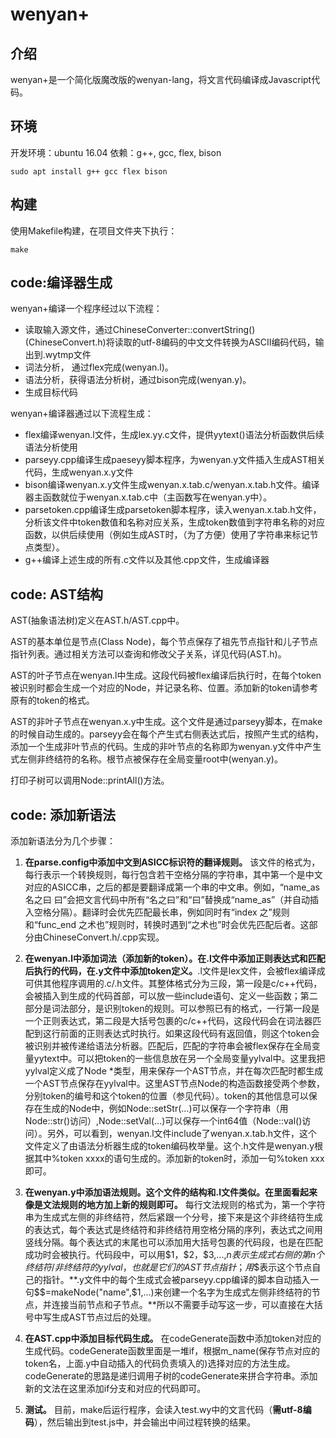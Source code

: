 # wenyan+

## 介绍

wenyan+是一个简化版魔改版的wenyan-lang，将文言代码编译成Javascript代码。

## 环境

开发环境：ubuntu 16.04
依赖：g++, gcc, flex, bison
```
sudo apt install g++ gcc flex bison
```

## 构建

使用Makefile构建，在项目文件夹下执行：
```
make
```

## code:编译器生成

wenyan+编译一个程序经过以下流程：
* 读取输入源文件，通过ChineseConverter::convertString()(ChineseConvert.h)将读取的utf-8编码的中文文件转换为ASCII编码代码，输出到.wytmp文件
* 词法分析， 通过flex完成(wenyan.l)。
* 语法分析，获得语法分析树，通过bison完成(wenyan.y)。
* 生成目标代码

wenyan+编译器通过以下流程生成：
* flex编译wenyan.l文件，生成lex.yy.c文件，提供yytext()语法分析函数供后续语法分析使用
* parseyy.cpp编译生成paeseyy脚本程序，为wenyan.y文件插入生成AST相关代码，生成wenyan.x.y文件
* bison编译wenyan.x.y文件生成wenyan.x.tab.c/wenyan.x.tab.h文件。编译器主函数就位于wenyan.x.tab.c中（主函数写在wenyan.y中）。
* parsetoken.cpp编译生成parsetoken脚本程序，读入wenyan.x.tab.h文件，分析该文件中token数值和名称对应关系，生成token数值到字符串名称的对应函数，以供后续使用（例如生成AST时，（为了方便）使用了字符串来标记节点类型）。
* g++编译上述生成的所有.c文件以及其他.cpp文件，生成编译器

## code: AST结构

AST(抽象语法树)定义在AST.h/AST.cpp中。

AST的基本单位是节点(Class Node)，每个节点保存了祖先节点指针和儿子节点指针列表。通过相关方法可以查询和修改父子关系，详见代码(AST.h)。

AST的叶子节点在wenyan.l中生成。这段代码被flex编译后执行时，在每个token被识别时都会生成一个对应的Node，并记录名称、位置。添加新的token请参考原有的token的格式。

AST的非叶子节点在wenyan.x.y中生成。这个文件是通过parseyy脚本，在make的时候自动生成的。parseyy会在每个产生式右侧表达式后，按照产生式的结构，添加一个生成非叶节点的代码。生成的非叶节点的名称即为wenyan.y文件中产生式左侧非终结符的名称。根节点被保存在全局变量root中(wenyan.y)。

打印子树可以调用Node::printAll()方法。

## code: 添加新语法

添加新语法分为几个步骤：

1. **在parse.config中添加中文到ASICC标识符的翻译规则。** 该文件的格式为，每行表示一个转换规则，每行包含若干空格分隔的字符串，其中第一个是中文对应的ASICC串，之后的都是要翻译成第一个串的中文串。例如，“name_as 名之曰 曰”会把文言代码中所有“名之曰”和“曰”替换成“name_as”（并自动插入空格分隔）。翻译时会优先匹配最长串，例如同时有“index 之”规则和“func_end 之术也”规则时，转换时遇到“之术也”时会优先匹配后者。这部分由ChineseConvert.h/.cpp实现。

2. **在wenyan.l中添加词法（添加新的token）。在.l文件中添加正则表达式和匹配后执行的代码，在.y文件中添加token定义。**.l文件是lex文件，会被flex编译成可供其他程序调用的.c/.h文件。其整体格式分为三段，第一段是c/c++代码，会被插入到生成的代码首部，可以放一些include语句、定义一些函数；第二部分是词法部分，是识别token的规则。可以参照已有的格式，一行第一段是一个正则表达式，第二段是大括号包裹的c/c++代码，这段代码会在词法器匹配到这行前面的正则表达式时执行。如果这段代码有返回值，则这个token会被识别并被传递给语法分析器。匹配后，匹配的字符串会被flex保存在全局变量yytext中。可以把token的一些信息放在另一个全局变量yylval中。这里我把yylval定义成了Node *类型，用来保存一个AST节点，并在每次匹配时都生成一个AST节点保存在yylval中。这里AST节点Node的构造函数接受两个参数，分别token的编号和这个token的位置（参见代码）。token的其他信息可以保存在生成的Node中，例如Node::setStr(...)可以保存一个字符串（用Node::str()访问）,Node::setVal(...)可以保存一个int64值（Node::val()访问）。另外，可以看到，wenyan.l文件include了wenyan.x.tab.h文件，这个文件定义了由语法分析器生成的token编码枚举量。这个.h文件是wenyan.y根据其中%token xxxx的语句生成的。添加新的token时，添加一句%token xxx即可。

3. **在wenyan.y中添加语法规则。这个文件的结构和.l文件类似。在里面看起来像是文法规则的地方加上新的规则即可。** 每行文法规则的格式为，第一个字符串为生成式左侧的非终结符，然后紧跟一个分号，接下来是这个非终结符生成的表达式，每个表达式是终结符和非终结符用空格分隔的序列，表达式之间用竖线分隔。每个表达式的末尾也可以添加用大括号包裹的代码段，也是在匹配成功时会被执行。代码段中，可以用\$1，\$2，\$3,...,$n表示生成式右侧的第n个终结符/非终结符的yylval，也就是它们的AST节点指针；用$$表示这个节点自己的指针。**.y文件中的每个生成式会被parseyy.cpp编译的脚本自动插入一句\$\$=makeNode("name",\$1,...)来创建一个名字为生成式左侧非终结符的节点，并连接当前节点和子节点。**所以不需要手动写这一步，可以直接在大括号中写生成AST节点过后的处理。

4. **在AST.cpp中添加目标代码生成。** 在codeGenerate函数中添加token对应的生成代码。codeGenerate函数里面是一堆if，根据m_name(保存节点对应的token名，上面.y中自动插入的代码负责填入的)选择对应的方法生成。codeGenerate的思路是递归调用子树的codeGenerate来拼合字符串。添加新的文法在这里添加if分支和对应的代码即可。

5. **测试。** 目前，make后运行程序，会读入test.wy中的文言代码（**需utf-8编码**），然后输出到test.js中，并会输出中间过程转换的结果。


